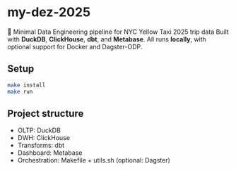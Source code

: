 # my-dez-2025

🚕 Minimal Data Engineering pipeline for NYC Yellow Taxi 2025 trip data
Built with **DuckDB**, **ClickHouse**, **dbt**, and **Metabase**.
All runs **locally**, with optional support for Docker and Dagster-ODP.

## Setup

```bash
make install
make run
```

## Project structure

- OLTP: DuckDB
- DWH: ClickHouse
- Transforms: dbt
- Dashboard: Metabase
- Orchestration: Makefile + utils.sh (optional: Dagster)

